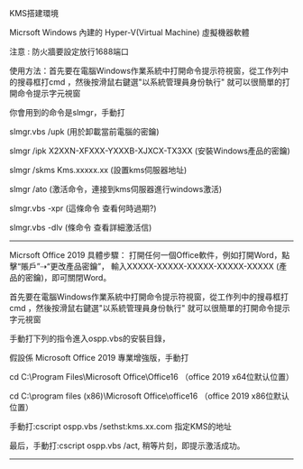 KMS搭建環境

Micrsoft Windows 內建的 Hyper-V(Virtual Machine) 虛擬機器軟體

   
注意 : 防火牆要設定放行1688端口


使用方法：首先要在電腦Windows作業系統中打開命令提示符視窗，從工作列中的搜尋框打cmd ，然後按滑鼠右鍵選"以系統管理員身份執行" 就可以很簡單的打開命令提示字元視窗


你會用到的命令是slmgr，手動打

slmgr.vbs /upk (用於卸載當前電腦的密鑰)

slmgr /ipk X2XXN-XFXXX-YXXXB-XJXCX-TX3XX (安裝Windows產品的密鑰)

slmgr /skms Kms.xxxxx.xx (設置kms伺服器地址)

slmgr /ato (激活命令，連接到kms伺服器進行windows激活)

slmgr.vbs -xpr  (這條命令 查看何時過期?)

slmgr.vbs -dlv  (條命令 查看詳細激活信)

------------------------------------------------------------------------------------------------------------------------------------------

Micrsoft Office 2019 具體步驟：
打開任何一個Office軟件，例如打開Word，點擊“賬戶”⇢“更改產品密鑰”， 輸入XXXXX-XXXXX-XXXXX-XXXXX-XXXXX (產品的密鑰)，即可關閉Word。

首先要在電腦Windows作業系統中打開命令提示符視窗，從工作列中的搜尋框打cmd ，然後按滑鼠右鍵選"以系統管理員身份執行" 就可以很簡單的打開命令提示字元視窗

手動打下列的指令進入ospp.vbs的安裝目錄，

假設係 Microsoft Office 2019 專業增強版，手動打

cd C:\Program Files\Microsoft Office\Office16       （office 2019 x64位默认位置）

cd C:\program files (x86)\Microsoft Office\office16 （office 2019 x86位默认位置）

手動打:cscript ospp.vbs /sethst:kms.xx.com            指定KMS的地址

最后，手動打:cscript ospp.vbs /act, 稍等片刻，即提示激活成功。

-------------------------------------------------------------------------------------------------------------------------------------------------
